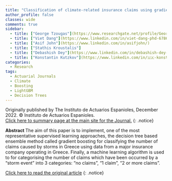 ```yaml
---
title: "Classification of climate-related insurance claims using gradient boosting"
author_profile: false 
classes: wide
comments: true
sidebar:
  - title: ["George Tzougas"](https://www.researchgate.net/profile/George-Tzougas-2)
  - title: ["Viet Dang"](https://www.linkedin.com/in/viet-dang-phd-6786151a2/)
  - title: ["Asif John"](https://www.linkedin.com/in/asifjohn/)
  - title: ["Stathis Kroustalis"] 
  - title: ["Debashish Dey"](https://www.linkedin.com/in/debashish-dey-669025a3/)
  - title: ["Konstantin Kutzkov"](https://www.linkedin.com/in/🇺🇦-konstantin-kutzkov-10a98667/?originalSubdomain=bg)
categories:
  - Research
tags:
  - Actuarial Journals
  - Climate
  - Boosting
  - LightGBM
  - Decision Trees
---
```


Originally published by The Instituto de Actuarios Espanioles, December 2022. © Instituto de Actuarios Espanioles. <br>
<a href="https://www.actuarios.org/anales2022_6/)"> Click here to summary page at the main site for the Journal.</a>
{: .notice}

<b> Abstract </b>
The aim of this paper is to implement, one of the most representative supervised learning approaches, the decision tree based ensemble method called gradient boosting for classifying the number of claims caused by storms in Greece using data from a major insurance company operating in Greece. Finally, a machine learning algorithm is used to for categorising the number of claims which have been occurred by a “storm event” into 3 categories: “no claims”, “1 claim”, “2 or more claims”.

<a href="https://www.actuarios.org/wp-content/uploads/2021/07/ANALES_IAE062022_149-168.pdf?fbclid=IwAR3zywUlstQ0THteaaQ36M_cYlhUHAxMUd6XE8qOv5uaatGJqQw2XN_vXqY)"> Click here to read the original article</a>
{: .notice}

